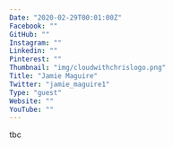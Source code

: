 ```yaml
---
Date: "2020-02-29T00:01:00Z"
Facebook: ""
GitHub: ""
Instagram: ""
Linkedin: ""
Pinterest: ""
Thumbnail: "img/cloudwithchrislogo.png"
Title: "Jamie Maguire"
Twitter: "jamie_maguire1"
Type: "guest"
Website: ""
YouTube: ""
---
```

tbc